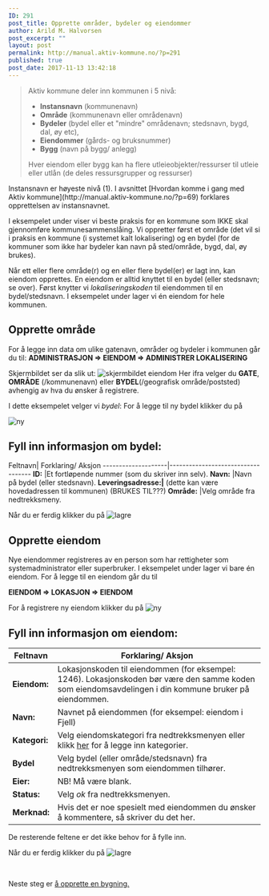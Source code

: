 ```yaml
---
ID: 291
post_title: Opprette områder, bydeler og eiendommer
author: Arild M. Halvorsen
post_excerpt: ""
layout: post
permalink: http://manual.aktiv-kommune.no/?p=291
published: true
post_date: 2017-11-13 13:42:18
---
```

<blockquote>Aktiv kommune deler inn kommunen i 5 nivå:
<ul>
 	<li><strong>Instansnavn</strong> (kommunenavn)</li>
        <li><strong>Område</strong> (kommunenavn eller områdenavn)</li>
        <li><strong>Bydeler</strong> (bydel eller et "mindre" områdenavn; stedsnavn, bygd, dal, øy etc),</li>
        <li><strong>Eiendommer</strong> (gårds- og bruksnummer)</li>
        <li><strong>Bygg</strong> (navn på bygg/ anlegg)</li>
 	
 	
 	
</ul>
Hver eiendom eller bygg kan ha flere utleieobjekter/ressurser til utleie eller utlån (de deles ressursgrupper og ressurser)</blockquote>
Instansnavn er høyeste nivå (1). I avsnittet [Hvordan komme i gang med Aktiv kommune](http://manual.aktiv-kommune.no/?p=69) forklares opprettelsen av instansnavnet.

I eksempelet under viser vi beste praksis for en kommune som IKKE skal gjennomføre kommunesammenslåing. Vi oppretter først et område (det vil si i praksis en kommune (i systemet kalt lokalisering) og en bydel (for de kommuner som ikke har bydeler kan navn på sted/område, bygd, dal, øy brukes).

Når ett eller flere område(r) og en eller flere bydel(er) er lagt inn, kan eiendom opprettes. En eiendom er alltid knyttet til en bydel (eller stedsnavn; se over). Først knytter vi <em>lokaliseringskoden</em> til eiendommen til en bydel/stedsnavn. I eksempelet under lager vi én eiendom for hele kommunen.
<h2>Opprette område</h2>
For å legge inn data om ulike gatenavn, områder og bydeler i kommunen går du til:
<strong>ADMINISTRASJON =&gt; EIENDOM =&gt; ADMINISTRER LOKALISERING</strong>

Skjermbildet ser da slik ut:
<img src="http://manual.aktiv-kommune.no/wp-content/uploads/2018/01/Skjermbildeeiendom.png" alt="skjermbildet eiendom" />
Her ifra velger du <strong>GATE</strong>, <strong>OMRÅDE</strong> (/kommunenavn) eller <strong>BYDEL</strong>(/geografisk område/poststed) avhengig av hva du ønsker å registrere.

I dette eksempelet velger vi <em>bydel</em>:
For å legge til ny bydel klikker du på

<img src="http://manual.aktiv-kommune.no/wp-content/uploads/2017/12/NY.png" alt="ny" />
<h2>Fyll inn informasjon om bydel:</h2>
Feltnavn| Forklaring/ Aksjon
--------------------|-----------------------------------
<strong>ID:</strong> |Et fortløpende nummer (som du skriver inn selv).
<strong>Navn:</strong> |Navn på bydel (eller stedsnavn).
<strong>Leveringsadresse:|</strong> (dette kan være hovedadressen til kommunen) (BRUKES TIL???)
<strong>Område:</strong> |Velg område fra nedtrekksmeny.

Når du er ferdig klikker du på
<img src="http://manual.aktiv-kommune.no/wp-content/uploads/2017/12/lagre.png" alt="lagre" />
<h2>Opprette eiendom</h2>
Nye eiendommer registreres av en person som har rettigheter som systemadministrator eller superbruker. I eksempelet under lager vi bare én eiendom. For å legge til en eiendom går du til

<strong>EIENDOM =&gt; LOKASJON =&gt; EIENDOM</strong>

For å registrere ny eiendom klikker du på
<img src="http://manual.aktiv-kommune.no/wp-content/uploads/2017/12/NY.png" alt="ny" />
<h2>Fyll inn informasjon om eiendom:</h2>

Feltnavn| Forklaring/ Aksjon
------------------|--------------------------------
<strong>Eiendom:</strong> |Lokasjonskoden til eiendommen (for eksempel: 1246). Lokasjonskoden bør være den samme koden som eiendomsavdelingen i din kommune bruker på eiendommen.
<strong>Navn:</strong> |Navnet på eiendommen (for eksempel: eiendom i Fjell)
<strong>Kategori:</strong> |Velg eiendomskategori fra nedtrekksmenyen eller klikk <a href="https://manual.aktiv-kommune.no/?p=700">her</a> for å legge inn kategorier.
<strong>Bydel</strong> |Velg bydel (eller område/stedsnavn) fra nedtrekksmenyen som eiendommen tilhører.
<strong>Eier:</strong> |NB! Må være blank.
<strong>Status:</strong> |Velg <em>ok</em> fra nedtrekksmenyen.
<strong>Merknad:</strong> |Hvis det er noe spesielt med eiendommen du ønsker å kommentere, så skriver du det her.

De resterende feltene er det ikke behov for å fylle inn.

Når du er ferdig klikker du på
<img src="http://manual.aktiv-kommune.no/wp-content/uploads/2017/12/lagre.png" alt="lagre" />

&nbsp;

Neste steg er <a href="https://manual.aktiv-kommune.no/?p=321">å opprette en bygning.</a>